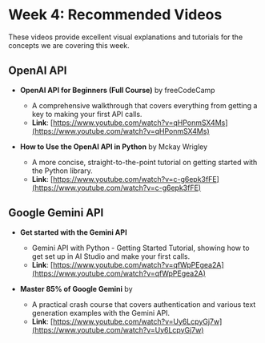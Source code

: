 # Week 4: Recommended Videos

These videos provide excellent visual explanations and tutorials for the concepts we are covering this week.

## OpenAI API

* **OpenAI API for Beginners (Full Course)** by freeCodeCamp
    * A comprehensive walkthrough that covers everything from getting a key to making your first API calls.
    * **Link**: [https://www.youtube.com/watch?v=qHPonmSX4Ms](https://www.youtube.com/watch?v=qHPonmSX4Ms)

* **How to Use the OpenAI API in Python** by Mckay Wrigley
    * A more concise, straight-to-the-point tutorial on getting started with the Python library.
    * **Link**: [https://www.youtube.com/watch?v=c-g6epk3fFE](https://www.youtube.com/watch?v=c-g6epk3fFE)

## Google Gemini API

* **Get started with the Gemini API** 
    *  Gemini API with Python - Getting Started Tutorial, showing how to get set up in AI Studio and make your first calls.
    * **Link**: [https://www.youtube.com/watch?v=qfWpPEgea2A](https://www.youtube.com/watch?v=qfWpPEgea2A)

* **Master 85% of Google Gemini** by
    * A practical crash course that covers authentication and various text generation examples with the Gemini API.
    * **Link**: [https://www.youtube.com/watch?v=Uy6LcpyGj7w](https://www.youtube.com/watch?v=Uy6LcpyGj7w)
